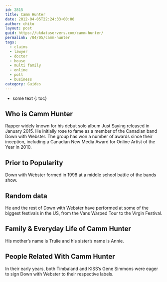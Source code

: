 ```yaml
---
id: 2815
title: Camm Hunter
date: 2012-04-05T22:24:33+00:00
author: chito
layout: post
guid: https://ukdataservers.com/camm-hunter/
permalink: /04/05/camm-hunter
tags:
  - claims
  - lawyer
  - doctor
  - house
  - multi family
  - online
  - poll
  - business
category: Guides
---
```


* some text
{: toc}


## Who is  Camm Hunter
                  
                  
                  
Rapper widely known for his debut solo album Just Saying released in January 2015. He initially rose to fame as a member of the Canadian band Down with Webster. The group has won a number of awards since their inception, including a Canadian New Media Award for Online Artist of the Year in 2010.
                  
                
                
                
## Prior to Popularity 
                  
                  
                  
Down with Webster formed in 1998 at a middle school battle of the bands show.
                  
                
                
                
## Random data 
                  
                  
                  
He and the rest of Down with Webster have performed at some of the biggest festivals in the US, from the Vans Warped Tour to the Virgin Festival.
                  
                
                
                
## Family & Everyday Life of Camm Hunter
                  
                  
                  
His mother&#8217;s name is Trulie and his sister&#8217;s name is Annie.
                  
                
                
                
## People Related With  Camm Hunter
                  
                  
                  
In their early years, both Timbaland and KISS&#8217;s Gene Simmons were eager to sign Down with Webster to their respective labels.
                  
                
              
            
          
          
          
    
    
  
